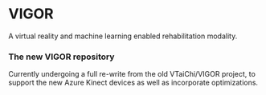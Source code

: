 # VIGOR
A virtual reality and machine learning enabled rehabilitation modality.

### The new VIGOR repository
Currently undergoing a full re-write from the old VTaiChi/VIGOR project, to support the new Azure Kinect devices as well as incorporate optimizations.

